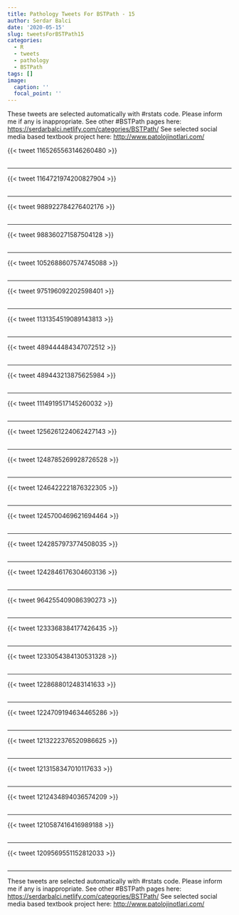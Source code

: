 ```yaml
---
title: Pathology Tweets For BSTPath - 15
author: Serdar Balci
date: '2020-05-15'
slug: tweetsForBSTPath15
categories:
  - R
  - tweets
  - pathology
  - BSTPath
tags: []
image:
  caption: ''
  focal_point: ''
---
```



These tweets are selected automatically with #rstats code. Please inform me if any is inappropriate.
See other #BSTPath pages here: https://serdarbalci.netlify.com/categories/BSTPath/ 
See selected social media based textbook project here: http://www.patolojinotlari.com/

{{< tweet 1165265563146260480 >}}
<br>
<br>
<hr>
{{< tweet 1164721974200827904 >}}
<br>
<br>
<hr>
{{< tweet 988922784276402176 >}}
<br>
<br>
<hr>
{{< tweet 988360271587504128 >}}
<br>
<br>
<hr>
{{< tweet 1052688607574745088 >}}
<br>
<br>
<hr>
{{< tweet 975196092202598401 >}}
<br>
<br>
<hr>
{{< tweet 1131354519089143813 >}}
<br>
<br>
<hr>
{{< tweet 489444484347072512 >}}
<br>
<br>
<hr>
{{< tweet 489443213875625984 >}}
<br>
<br>
<hr>
{{< tweet 1114919517145260032 >}}
<br>
<br>
<hr>
{{< tweet 1256261224062427143 >}}
<br>
<br>
<hr>
{{< tweet 1248785269928726528 >}}
<br>
<br>
<hr>
{{< tweet 1246422221876322305 >}}
<br>
<br>
<hr>
{{< tweet 1245700469621694464 >}}
<br>
<br>
<hr>
{{< tweet 1242857973774508035 >}}
<br>
<br>
<hr>
{{< tweet 1242846176304603136 >}}
<br>
<br>
<hr>
{{< tweet 964255409086390273 >}}
<br>
<br>
<hr>
{{< tweet 1233368384177426435 >}}
<br>
<br>
<hr>
{{< tweet 1233054384130531328 >}}
<br>
<br>
<hr>
{{< tweet 1228688012483141633 >}}
<br>
<br>
<hr>
{{< tweet 1224709194634465286 >}}
<br>
<br>
<hr>
{{< tweet 1213222376520986625 >}}
<br>
<br>
<hr>
{{< tweet 1213158347010117633 >}}
<br>
<br>
<hr>
{{< tweet 1212434894036574209 >}}
<br>
<br>
<hr>
{{< tweet 1210587416416989188 >}}
<br>
<br>
<hr>
{{< tweet 1209569551152812033 >}}
<br>
<br>
<hr>


These tweets are selected automatically with #rstats code. Please inform me if any is inappropriate.
See other #BSTPath pages here: https://serdarbalci.netlify.com/categories/BSTPath/ 
See selected social media based textbook project here: http://www.patolojinotlari.com/
